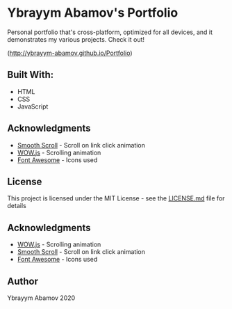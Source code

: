 
# Ybrayym Abamov's Portfolio

Personal portfolio that's cross-platform, optimized for all devices, and it demonstrates my various projects. Check it out!

(http://ybrayym-abamov.github.io/Portfolio)

## Built With:
- HTML
- CSS
- JavaScript


## Acknowledgments
- [Smooth Scroll](https://github.com/cferdinandi/smooth-scroll) - Scroll on link click animation
- [WOW.js](https://mynameismatthieu.com/WOW/) - Scrolling animation
- [Font Awesome](https://fontawesome.com/?from=io/) - Icons used

## License

This project is licensed under the MIT License - see the [LICENSE.md](LICENSE.md) file for details

## Acknowledgments

* [WOW.js](https://mynameismatthieu.com/WOW/) - Scrolling animation
* [Smooth Scroll](https://github.com/cferdinandi/smooth-scroll) - Scroll on link click animation
* [Font Awesome](https://fontawesome.com/?from=io/) - Icons used

## Author
Ybrayym Abamov 2020